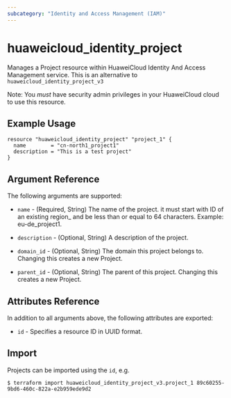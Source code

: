 ```yaml
---
subcategory: "Identity and Access Management (IAM)"
---
```


# huaweicloud\_identity\_project

Manages a Project resource within HuaweiCloud Identity And Access 
Management service. This is an alternative to `huaweicloud_identity_project_v3`

Note: You _must_ have security admin privileges in your HuaweiCloud 
cloud to use this resource.

## Example Usage

```hcl
resource "huaweicloud_identity_project" "project_1" {
  name        = "cn-north1_project1"
  description = "This is a test project"
}
```

## Argument Reference

The following arguments are supported:

* `name` - (Required, String) The name of the project. it must start with 
    ID of an existing region_ and be less than or equal to 64 characters.
    Example: eu-de_project1.

* `description` - (Optional, String) A description of the project.

* `domain_id` - (Optional, String) The domain this project belongs to. Changing this
    creates a new Project.

* `parent_id` - (Optional, String) The parent of this project. Changing this creates
    a new Project.

## Attributes Reference

In addition to all arguments above, the following attributes are exported:

* `id` - Specifies a resource ID in UUID format.

## Import

Projects can be imported using the `id`, e.g.

```
$ terraform import huaweicloud_identity_project_v3.project_1 89c60255-9bd6-460c-822a-e2b959ede9d2
```
